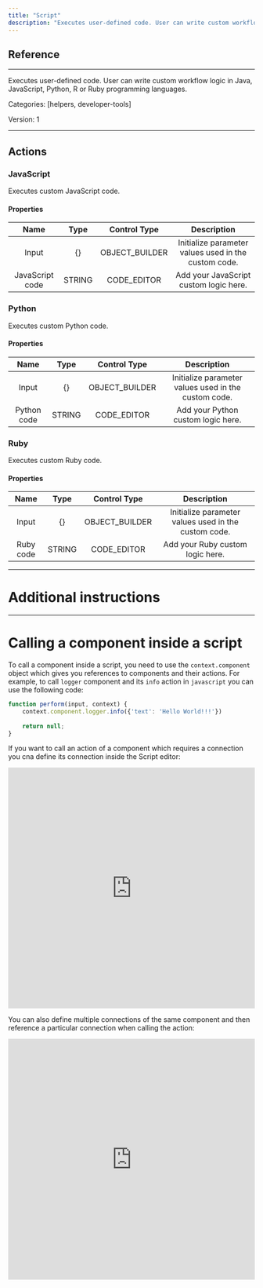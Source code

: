 ```yaml
---
title: "Script"
description: "Executes user-defined code. User can write custom workflow logic in Java, JavaScript, Python, R or Ruby programming languages."
---
```

## Reference
<hr />

Executes user-defined code. User can write custom workflow logic in Java, JavaScript, Python, R or Ruby programming languages.


Categories: [helpers, developer-tools]


Version: 1

<hr />






## Actions


### JavaScript
Executes custom JavaScript code.

#### Properties

|      Name      |     Type     |     Control Type     |     Description     |
|:--------------:|:------------:|:--------------------:|:-------------------:|
| Input | {} | OBJECT_BUILDER  |  Initialize parameter values used in the custom code.  |
| JavaScript code | STRING | CODE_EDITOR  |  Add your JavaScript custom logic here.  |




### Python
Executes custom Python code.

#### Properties

|      Name      |     Type     |     Control Type     |     Description     |
|:--------------:|:------------:|:--------------------:|:-------------------:|
| Input | {} | OBJECT_BUILDER  |  Initialize parameter values used in the custom code.  |
| Python code | STRING | CODE_EDITOR  |  Add your Python custom logic here.  |




### Ruby
Executes custom Ruby code.

#### Properties

|      Name      |     Type     |     Control Type     |     Description     |
|:--------------:|:------------:|:--------------------:|:-------------------:|
| Input | {} | OBJECT_BUILDER  |  Initialize parameter values used in the custom code.  |
| Ruby code | STRING | CODE_EDITOR  |  Add your Ruby custom logic here.  |




<hr />

# Additional instructions
<hr />

# Calling a component inside a script

To call a component inside a script, you need to use the `context.component` object which gives you references to components and their actions. For example, to call `logger` component and its `info` action in `javascript` you can use the following code:

```javascript
function perform(input, context) {
    context.component.logger.info({'text': 'Hello World!!!'})
    
	return null;
}
```

If you want to call an action of a component which requires a connection you cna define its connection inside the Script editor:

<div style="position:relative;height:0;width:100%;overflow:hidden;z-index:99999;box-sizing:border-box;padding-bottom:calc(91.03313840% + 32px)"><iframe src="https://www.guidejar.com/embed/8d622f3f-252c-4869-9f01-108111778c71?type=1&controls=on" width="100%" height="100%" style="position:absolute;inset:0" allowfullscreen frameborder="0"></iframe></div>

You can also define multiple connections of the same component and then reference a particular connection when calling the action:

<div style="position:relative;height:0;width:100%;overflow:hidden;z-index:99999;box-sizing:border-box;padding-bottom:calc(91.03313840% + 32px)"><iframe src="https://www.guidejar.com/embed/81148ac3-e742-43a9-a852-eb1f0ab593d5?type=1&controls=on" width="100%" height="100%" style="position:absolute;inset:0" allowfullscreen frameborder="0"></iframe></div>
